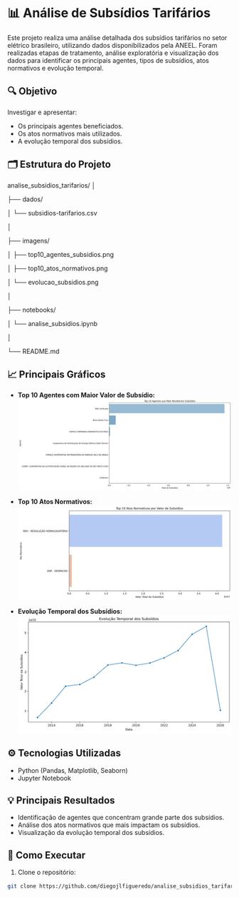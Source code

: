 # 📊 Análise de Subsídios Tarifários

Este projeto realiza uma análise detalhada dos subsídios tarifários no setor elétrico brasileiro, utilizando dados disponibilizados pela ANEEL. Foram realizadas etapas de tratamento, análise exploratória e visualização dos dados para identificar os principais agentes, tipos de subsídios, atos normativos e evolução temporal.

## 🔍 Objetivo

Investigar e apresentar:
- Os principais agentes beneficiados.
- Os atos normativos mais utilizados.
- A evolução temporal dos subsídios.

## 🗂️ Estrutura do Projeto

analise_subsidios_tarifarios/
│

├── dados/

│ └── subsidios-tarifarios.csv

│

├── imagens/

│ ├── top10_agentes_subsidios.png

│ ├── top10_atos_normativos.png

│ └── evolucao_subsidios.png

│

├── notebooks/

│ └── analise_subsidios.ipynb

│

└── README.md


## 📈 Principais Gráficos

- **Top 10 Agentes com Maior Valor de Subsídio:**  
  ![Top 10 Agentes](./imagens/top10_agentes_subsidios.png)
  
- **Top 10 Atos Normativos:**  
  ![Top 10 Atos Normativos](./imagens/top10_atos_normativos.png)
  
- **Evolução Temporal dos Subsídios:**  
  ![Evolução dos Subsídios](./imagens/evolucao_subsidios.png)

## ⚙️ Tecnologias Utilizadas

- Python (Pandas, Matplotlib, Seaborn)
- Jupyter Notebook

## 💡 Principais Resultados

- Identificação de agentes que concentram grande parte dos subsídios.
- Análise dos atos normativos que mais impactam os subsídios.
- Visualização da evolução temporal dos subsídios.

## 🚀 Como Executar

1. Clone o repositório:
```bash
git clone https://github.com/diegojlfigueredo/analise_subsidios_tarifarios.git
